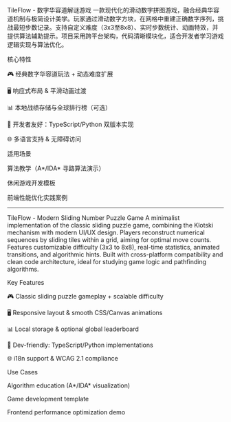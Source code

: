 TileFlow - 数字华容道解谜游戏
一款现代化的滑动数字拼图游戏，融合经典华容道机制与极简设计美学。玩家通过滑动数字方块，在网格中重建正确数字序列，挑战最短步数记录。支持自定义难度（3x3至8x8）、实时步数统计、动画特效，并提供算法辅助提示。项目采用跨平台架构，代码清晰模块化，适合开发者学习游戏逻辑实现与算法优化。

核心特性

🎮 经典数字华容道玩法 + 动态难度扩展

🖥️ 响应式布局 & 平滑动画过渡

📊 本地战绩存储与全球排行榜（可选）

🔧 开发者友好：TypeScript/Python 双版本实现

🌐 多语言支持 & 无障碍访问

适用场景

算法教学（A*/IDA* 寻路算法演示）

休闲游戏开发模板

前端性能优化实践案例

------

TileFlow - Modern Sliding Number Puzzle Game
A minimalist implementation of the classic sliding puzzle game, combining the Klotski mechanism with modern UI/UX design. Players reconstruct numerical sequences by sliding tiles within a grid, aiming for optimal move counts. Features customizable difficulty (3x3 to 8x8), real-time statistics, animated transitions, and algorithmic hints. Built with cross-platform compatibility and clean code architecture, ideal for studying game logic and pathfinding algorithms.

Key Features

🎮 Classic sliding puzzle gameplay + scalable difficulty

🖥️ Responsive layout & smooth CSS/Canvas animations

📊 Local storage & optional global leaderboard

🔧 Dev-friendly: TypeScript/Python implementations

🌐 i18n support & WCAG 2.1 compliance

Use Cases

Algorithm education (A*/IDA* visualization)

Game development template

Frontend performance optimization demo
